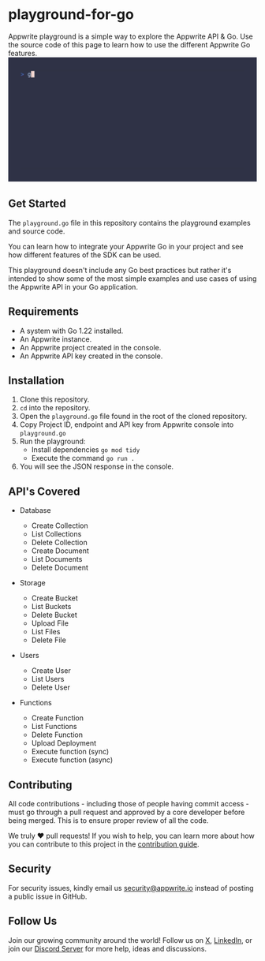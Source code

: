 # playground-for-go
Appwrite playground is a simple way to explore the Appwrite API & Go. Use the source code of this page to learn how to use the different Appwrite Go features.
![playground.gif](playground.gif)

## Get Started
The `playground.go` file in this repository contains the playground examples and source code.

You can learn how to integrate your Appwrite Go in your project and see how different features of the SDK can be used.

This playground doesn't include any Go best practices but rather it's intended to show some of the most simple examples and use cases of using the Appwrite API in your Go application.

## Requirements
* A system with Go 1.22 installed.
* An Appwrite instance.
* An Appwrite project created in the console.
* An Appwrite API key created in the console.

## Installation

1. Clone this repository.
2. `cd` into the repository.
3. Open the `playground.go` file found in the root of the cloned repository.
4. Copy Project ID, endpoint and API key from Appwrite console into `playground.go`
5. Run the playground:
   - Install dependencies `go mod tidy`
   - Execute the command `go run .`
6. You will see the JSON response in the console.

## API's Covered

- Database
    * Create Collection
    * List Collections
    * Delete Collection
    * Create Document
    * List Documents
    * Delete Document

- Storage
    * Create Bucket
    * List Buckets
    * Delete Bucket
    * Upload File
    * List Files
    * Delete File

- Users
    * Create User
    * List Users
    * Delete User

- Functions
    * Create Function
    * List Functions
    * Delete Function
    * Upload Deployment
    * Execute function (sync)
    * Execute function (async)

## Contributing

All code contributions - including those of people having commit access - must go through a pull request and approved by a core developer before being merged. This is to ensure proper review of all the code.

We truly ❤️ pull requests! If you wish to help, you can learn more about how you can contribute to this project in the [contribution guide](https://github.com/appwrite/appwrite/blob/master/CONTRIBUTING.md).

## Security

For security issues, kindly email us [security@appwrite.io](mailto:security@appwrite.io) instead of posting a public issue in GitHub.

## Follow Us

Join our growing community around the world! Follow us on [X](https://x.com/appwrite), [LinkedIn](https://www.linkedin.com/company/appwrite/mycompany/), or join our [Discord Server](https://appwrite.io/discord) for more help, ideas and discussions.